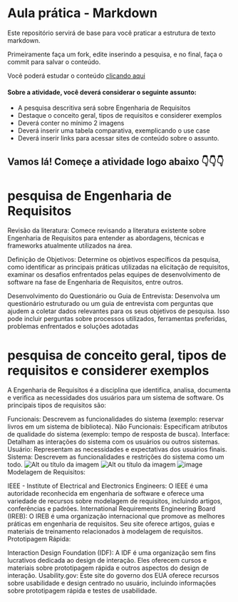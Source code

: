 # Aula prática - Markdown

Este repositório servirá de base para você praticar a estrutura de texto markdown. 

Primeiramente faça um fork, edite inserindo a pesquisa, e no final, faça o commit para salvar o conteúdo.

Você poderá estudar o conteúdo [clicando aqui](https://docs.pipz.com/central-de-ajuda/learning-center/guia-basico-de-markdown#open)

#### Sobre a atividade, você deverá considerar o seguinte assunto:

- A pesquisa descritiva será sobre Engenharia de Requisitos
- Destaque o conceito geral, tipos de requisitos e considerer exemplos
- Deverá conter no mínimo 2 imagens
- Deverá inserir uma tabela comparativa, exemplicando o use case
- Deverá inserir links para acessar sites de conteúdo sobre o assunto.


## Vamos lá! Começe a atividade logo abaixo 👇👇👇


# pesquisa de  Engenharia de Requisitos
Revisão da literatura: Comece revisando a literatura existente sobre Engenharia de Requisitos para entender as abordagens, técnicas e frameworks atualmente utilizados na área.

Definição de Objetivos: Determine os objetivos específicos da pesquisa, como identificar as principais práticas utilizadas na elicitação de requisitos, examinar os desafios enfrentados pelas equipes de desenvolvimento de software na fase de Engenharia de Requisitos, entre outros.

Desenvolvimento do Questionário ou Guia de Entrevista: Desenvolva um questionário estruturado ou um guia de entrevista com perguntas que ajudem a coletar dados relevantes para os seus objetivos de pesquisa. Isso pode incluir perguntas sobre processos utilizados, ferramentas preferidas, problemas enfrentados e soluções adotadas

# pesquisa de conceito geral, tipos de requisitos e considerer exemplos
A Engenharia de Requisitos é a disciplina que identifica, analisa, documenta e verifica as necessidades dos usuários para um sistema de software. Os principais tipos de requisitos são:

Funcionais: Descrevem as funcionalidades do sistema (exemplo: reservar livros em um sistema de biblioteca).
Não Funcionais: Especificam atributos de qualidade do sistema (exemplo: tempo de resposta de busca).
Interface: Detalham as interações do sistema com os usuários ou outros sistemas.
Usuário: Representam as necessidades e expectativas dos usuários finais.
Sistema: Descrevem as funcionalidades e restrições do sistema como um todo.
![Alt ou título da imagem](https://conteudo.catolica.edu.br/conteudos/nbt_cursos/engenharia_requisitos/tema_02/img/img02.png)
![Alt ou título da imagem](https://blogger.googleusercontent.com/img/b/R29vZ2xl/AVvXsEjHnURM1vvPuKL5sY_AWkIxMgaYndZPqUsjlHrTedrAlRTsgLf8MshDXJj_mK0ClapEo3KeevIqoge7qRKCRYVIXpTHgOOr8Ou7LAZs4odrdEVEogfxQ6JLelITn_GsWTTYBu__BWMqlLE/s1600/ProcessoEngenhariaReq_original.png)
![image](https://github.com/pedrovini9878/aulaMarkdown/assets/164562127/79424715-f425-4d5b-ab2c-23ec64db4591)
Modelagem de Requisitos:

IEEE - Institute of Electrical and Electronics Engineers: O IEEE é uma autoridade reconhecida em engenharia de software e oferece uma variedade de recursos sobre modelagem de requisitos, incluindo artigos, conferências e padrões.
International Requirements Engineering Board (IREB): O IREB é uma organização internacional que promove as melhores práticas em engenharia de requisitos. Seu site oferece artigos, guias e materiais de treinamento relacionados à modelagem de requisitos.
Prototipagem Rápida:

Interaction Design Foundation (IDF): A IDF é uma organização sem fins lucrativos dedicada ao design de interação. Eles oferecem cursos e materiais sobre prototipagem rápida e outros aspectos do design de interação.
Usability.gov: Este site do governo dos EUA oferece recursos sobre usabilidade e design centrado no usuário, incluindo informações sobre prototipagem rápida e testes de usabilidade.




